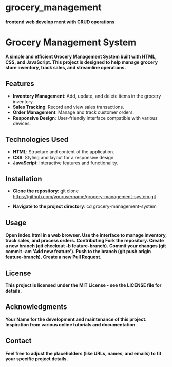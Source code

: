 # grocery_management
**frontend web develop ment with CRUD operations**
# Grocery Management System

**A simple and efficient Grocery Management System built with HTML, CSS, and JavaScript. This project is designed to help manage grocery store inventory, track sales, and streamline operations.**

## Features

- **Inventory Management**: Add, update, and delete items in the grocery inventory.
- **Sales Tracking**: Record and view sales transactions.
- **Order Management**: Manage and track customer orders.
- **Responsive Design**: User-friendly interface compatible with various devices.

## Technologies Used

- **HTML**: Structure and content of the application.
- **CSS**: Styling and layout for a responsive design.
- **JavaScript**: Interactive features and functionality.

## Installation
- **Clone the repository**: git clone https://github.com/yourusername/grocery-management-system.git

- **Navigate to the project directory**: cd grocery-management-system

## Usage
**Open index.html in a web browser.
Use the interface to manage inventory, track sales, and process orders.
Contributing
Fork the repository.
Create a new branch (git checkout -b feature-branch).
Commit your changes (git commit -am 'Add new feature').
Push to the branch (git push origin feature-branch).
Create a new Pull Request.**

## License
**This project is licensed under the MIT License - see the LICENSE file for details.**

## Acknowledgments
**Your Name for the development and maintenance of this project.
Inspiration from various online tutorials and documentation.**

## Contact
**Feel free to adjust the placeholders (like URLs, names, and emails) to fit your specific project details.**
